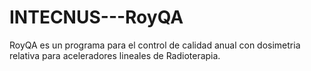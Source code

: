 # INTECNUS---RoyQA
RoyQA es un programa para el control de calidad anual con dosimetria relativa para aceleradores lineales de Radioterapia.
